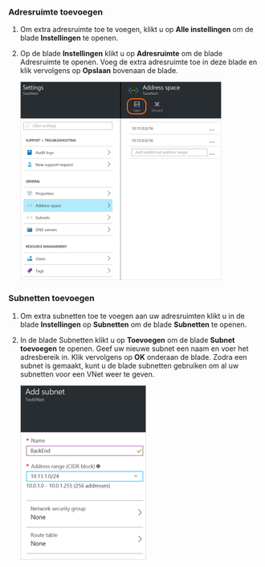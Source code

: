 ### Adresruimte toevoegen

1. Om extra adresruimte toe te voegen, klikt u op **Alle instellingen** om de blade **Instellingen** te openen. 

2. Op de blade **Instellingen** klikt u op **Adresruimte** om de blade Adresruimte te openen. Voeg de extra adresruimte toe in deze blade en klik vervolgens op **Opslaan** bovenaan de blade.

    ![Adresruimte toevoegen](./media/vpn-gateway-additional-address-space-include/address400.png)

### Subnetten toevoegen 

1. Om extra subnetten toe te voegen aan uw adresruimten klikt u in de blade **Instellingen** op **Subnetten** om de blade **Subnetten** te openen. 

2. In de blade Subnetten klikt u op **Toevoegen** om de blade **Subnet toevoegen** te openen. Geef uw nieuwe subnet een naam en voer het adresbereik in. Klik vervolgens op **OK** onderaan de blade. Zodra een subnet is gemaakt, kunt u de blade subnetten gebruiken om al uw subnetten voor een VNet weer te geven.


    ![Subnetinstellingen](./media/vpn-gateway-additional-address-space-include/addsubnet250.png)       


<!--HONumber=Sep16_HO3-->


